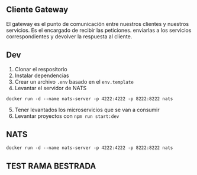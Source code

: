 ## Cliente Gateway
El gateway es el punto de comunicación entre nuestros clientes y nuestros servicios.
Es el encargado de recibir las peticiones. enviarlas a los servicios
correspondientes y devolver la respuesta al cliente.


## Dev

1. Clonar el respositorio
2. Instalar dependencias
3. Crear un archivo `.env` basado en el `env.template`
4. Levantar el servidor de NATS
```
docker run -d --name nats-server -p 4222:4222 -p 8222:8222 nats
```
5. Tener levantados los microservicios que se van a consumir
6. Levantar proyectos con `npm run start:dev`

## NATS
```
docker run -d --name nats-server -p 4222:4222 -p 8222:8222 nats
```

## TEST RAMA BESTRADA